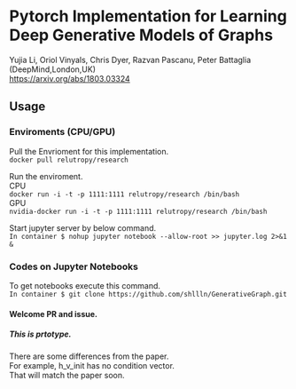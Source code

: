 # Pytorch Implementation for Learning Deep Generative Models of Graphs
Yujia Li, Oriol Vinyals, Chris Dyer, Razvan Pascanu, Peter Battaglia (DeepMind,London,UK)    
https://arxiv.org/abs/1803.03324  

## Usage

### Enviroments (CPU/GPU)

Pull the Envrioment for this implementation.  
`docker pull relutropy/research`  

Run the enviroment.  
CPU  
`docker run -i -t -p 1111:1111 relutropy/research /bin/bash`  
GPU  
`nvidia-docker run -i -t -p 1111:1111 relutropy/research /bin/bash`  

Start jupyter server by below command.  
`In container $ nohup jupyter notebook --allow-root >> jupyter.log 2>&1 &`  

### Codes on Jupyter Notebooks
To get notebooks execute this command.  
`In container $ git clone https://github.com/shllln/GenerativeGraph.git`  


#### Welcome PR and issue.
##### This is prtotype.  
There are some differences from the paper.  
For example, h_v_init has no condition vector.  
That will match the paper soon.  

